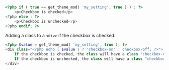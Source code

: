 
```php
<?php if ( true == get_theme_mod( 'my_setting', true ) ) : ?>
	<p>Checkbox is checked</p>
<?php else : ?>
	<p>Checkbox is unchecked</p>
<?php endif; ?>
```

Adding a class to a `<div>` if the checkbox is checked:

```php
<?php $value = get_theme_mod( 'my_setting', true ); ?>
<div class="<?php echo ( $value ) ? 'checkbox-on' : checkbox-off; ?>">
	If the checkbox is checked, the class will have a class "checkbox-on".
	If the checkbox is unchecked, the class will have a class "checkbox-off".
</div>
```
